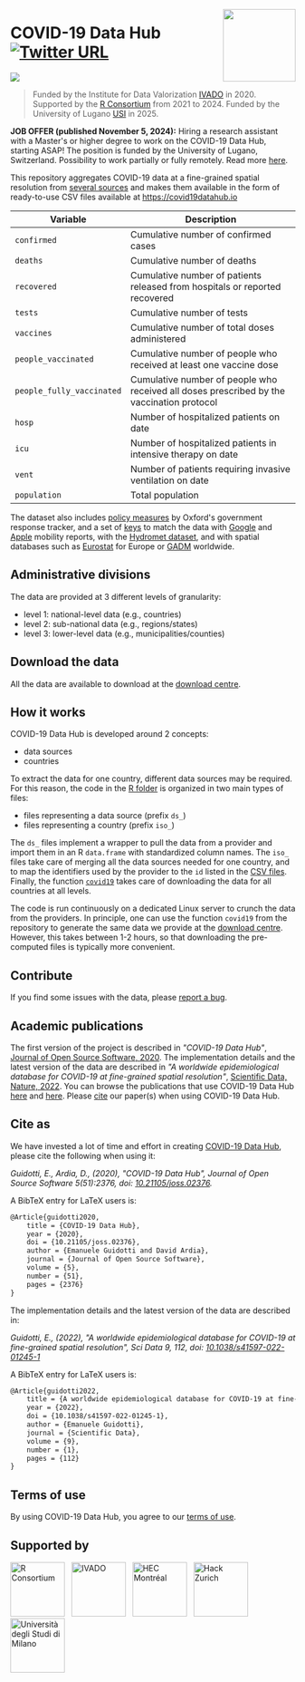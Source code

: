 <a href="https://covid19datahub.io"><img src="https://storage.covid19datahub.io/logo.svg" align="right" height="128"/></a>

# COVID-19 Data Hub [![Twitter URL](https://img.shields.io/twitter/url?style=social&url=https%3A%2F%2Fgithub.com%2Fcovid19datahub%2FCOVID19%2F)](https://twitter.com/intent/tweet?url=https%3A%2F%2Fgithub.com%2Fcovid19datahub%2FCOVID19)

[![](https://storage.covid19datahub.io/downloads/total.svg)](https://covid19datahub.io/articles/data.html) 

> Funded by the Institute for Data Valorization [IVADO](https://ivado.ca/en/) in 2020. Supported by the [R Consortium](https://www.r-consortium.org) from 2021 to 2024. Funded by the University of Lugano [USI](https://www.usi.ch/en) in 2025.

**JOB OFFER (published November 5, 2024):** Hiring a research assistant with a Master's or higher degree to work on the COVID-19 Data Hub, starting ASAP! The position is funded by the University of Lugano, Switzerland. Possibility to work partially or fully remotely. Read more [here](https://content.usi.ch/sites/default/files/storage/attachments/ifin/ifin-research-assistant-open-research-data.pdf).

This repository aggregates COVID-19 data at a fine-grained spatial resolution from [several sources](https://covid19datahub.io/reference/index.html) and makes them available in the form of ready-to-use CSV files available at https://covid19datahub.io

| Variable                  | Description                                                  |
| ------------------------- | ------------------------------------------------------------ |
| `confirmed`               | Cumulative number of confirmed cases                         |
| `deaths`                  | Cumulative number of deaths                                  |
| `recovered`               | Cumulative number of patients released from hospitals or reported recovered |
| `tests`                   | Cumulative number of tests                                   |
| `vaccines`                | Cumulative number of total doses administered                |
| `people_vaccinated`       | Cumulative number of people who received at least one vaccine dose |
| `people_fully_vaccinated` | Cumulative number of people who received all doses prescribed by the vaccination protocol |
| `hosp`                    | Number of hospitalized patients on date                      |
| `icu`                     | Number of hospitalized patients in intensive therapy on date |
| `vent`                    | Number of patients requiring invasive ventilation on date    |
| `population`              | Total population                                             |

The dataset also includes [policy measures](https://covid19datahub.io/articles/docs.html#policy-measures) by Oxford's government response tracker, and a set of [keys](https://covid19datahub.io/articles/docs.html#external-keys) to match the data with [Google](https://www.google.com/covid19/mobility/) and [Apple](https://www.apple.com/covid19/mobility) mobility reports, with the [Hydromet dataset](https://github.com/CSSEGISandData/COVID-19_Unified-Dataset/tree/master/Hydromet), and with spatial databases such as [Eurostat](https://ec.europa.eu/eurostat/web/nuts/nuts-maps) for Europe or [GADM](https://gadm.org/) worldwide.

## Administrative divisions

The data are provided at 3 different levels of granularity:

- level 1: national-level data (e.g., countries)
- level 2: sub-national data (e.g., regions/states)
- level 3: lower-level data (e.g., municipalities/counties)

## Download the data

All the data are available to download at the [download centre](https://covid19datahub.io/articles/data.html).

## How it works

COVID-19 Data Hub is developed around 2 concepts: 

- data sources
- countries  

To extract the data for one country, different data sources may be required. For this reason, the code in the [R folder](https://github.com/covid19datahub/COVID19/tree/master/R) is organized in two main types of files:

- files representing a data source (prefix `ds_`)
- files representing a country (prefix `iso_`)

The `ds_` files implement a wrapper to pull the data from a provider and import them in an R `data.frame` with standardized column names. The `iso_` files take care of merging all the data sources needed for one country, and to map the identifiers used by the provider to the `id` listed in the [CSV files](https://github.com/covid19datahub/COVID19/tree/master/inst/extdata/db). Finally, the function [`covid19`](https://github.com/covid19datahub/COVID19/blob/master/R/covid19.R) takes care of downloading the data for all countries at all levels.

The code is run continuously on a dedicated Linux server to crunch the data from the providers.  In principle, one can use the function `covid19` from the repository to generate the same data we provide at the [download centre](https://covid19datahub.io/articles/data.html#latest-data). However, this takes between 1-2 hours, so that downloading the pre-computed files is typically more convenient.

## Contribute

If you find some issues with the data, please [report a bug](https://github.com/covid19datahub/COVID19/issues).

## Academic publications

The first version of the project is described in *"COVID-19 Data Hub"*, [Journal of Open Source Software, 2020](https://doi.org/10.21105/joss.02376). The implementation details and the latest version of the data are described in *"A worldwide epidemiological database for COVID-19 at fine-grained spatial resolution"*, [Scientific Data, Nature, 2022](https://doi.org/10.1038/s41597-022-01245-1). You can browse the publications that use COVID-19 Data Hub [here](https://scholar.google.com/scholar?oi=bibs&hl=en&cites=1585537563493742217) and [here](https://scholar.google.com/scholar?oi=bibs&hl=en&cites=3406901022968697451). Please [cite](/authors.html) our paper(s) when using COVID-19 Data Hub.

## Cite as

We have invested a lot of time and effort in creating [COVID-19 Data Hub](https://covid19datahub.io), please cite the following when using it:

*Guidotti, E., Ardia, D., (2020), "COVID-19 Data Hub", Journal of Open Source Software 5(51):2376, doi: [10.21105/joss.02376](https://doi.org/10.21105/joss.02376).*

A BibTeX entry for LaTeX users is:

```latex
@Article{guidotti2020,
    title = {COVID-19 Data Hub},
    year = {2020},
    doi = {10.21105/joss.02376},
    author = {Emanuele Guidotti and David Ardia},
    journal = {Journal of Open Source Software},
    volume = {5},
    number = {51},
    pages = {2376}
}
```

The implementation details and the latest version of the data are described in:

*Guidotti, E., (2022), "A worldwide epidemiological database for COVID-19 at fine-grained spatial resolution", Sci Data 9, 112, doi: [10.1038/s41597-022-01245-1](https://doi.org/10.1038/s41597-022-01245-1)*

A BibTeX entry for LaTeX users is:

```latex
@Article{guidotti2022,
    title = {A worldwide epidemiological database for COVID-19 at fine-grained spatial resolution},
    year = {2022},
    doi = {10.1038/s41597-022-01245-1},
    author = {Emanuele Guidotti},
    journal = {Scientific Data},
    volume = {9},
    number = {1},
    pages = {112}
}
```

## Terms of use

By using COVID-19 Data Hub, you agree to our [terms of use](https://covid19datahub.io/LICENSE.html).

## Supported by 

<div style="height:96px">
<img height="96" src="man/figures/RConsortium.png" alt="R Consortium" style="margin-right:8px"/>
<img height="96" src="man/figures/ivado.png" alt="IVADO" style="margin-right:8px"/>
<img height="96" src="man/figures/hec-montreal.jpg" alt="HEC Montréal" style="display:inline-block;margin-right:8px" />
<img height="96" src="man/figures/hackzurich.jpeg" alt="Hack Zurich" style="display:inline-block;margin-right:8px" />
<img height="96" src="man/figures/unimi.jpg" alt="Università degli Studi di Milano" style="display:inline-block;margin-right:8px" />
</div>


